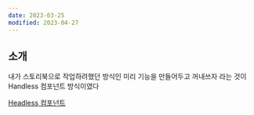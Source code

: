 ```yaml
---
date: 2023-03-25
modified: 2023-04-27
---
```


## 소개

내가 스토리북으로 작업하려했던 방식인
미리 기능을 만들어두고 꺼내쓰자 라는 것이
Handless 컴포넌트 방식이였다

[Headless 컴포넌트](https://www.howdy-mj.me/design/headless-components)

